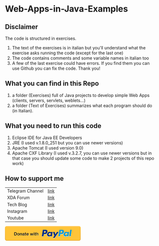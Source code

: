 # Web-Apps-in-Java-Examples 
## Disclaimer
The code is structured in exercises.
1) The text of the exercises is in italian but you'll understand what the exercise asks running the code (except for the last one)
2) The code contains comments and some variable names in italian too
3) A few of the last exercise could have errors. If you find them you can use Github you can fix the code. Thank you!

## What you can find in this Repo
1) a folder (Exercises) full of Java projects to develop simple Web Apps (clients, servers, servlets, weblets...)
2) a folder (Text of Exercises) summarizes what each program should do (in Italian).

## What you need to run this code
1) Eclipse IDE for Java EE Developers
2) JRE (I used v.1.8.0_251 but you can use newer versions)
3) Apache Tomcat (I used version 9.0)
4) Apache CXF Library (I used v.3.2.7, you can use newer versions but in that case you should update some code to make 2 projects of this repo work)

## How to support me
|  |  |
| ------ | ------ |
| Telegram Channel | [link][tg] |
| XDA Forum | [link][xda] |
| Tech Blog | [link][cam] |
| Instagram | [link][insta] |
| Youtube | [link][yt] |

<a href="https://paypal.me/donationMikel">
 <img src="images/donate_icon.png"
      alt="closeup"
      width="250"/></a>
      
      
[xda]: <http://bit.ly/2NBnhqB>
[insta]: <http://bit.ly/mikel_insta>
[yt]: <http://bit.ly/mikel_YT>
[cam]:<https://cam.tv/mik_el_tech>
[tg]:<https://bit.ly/Mikel_TG>
